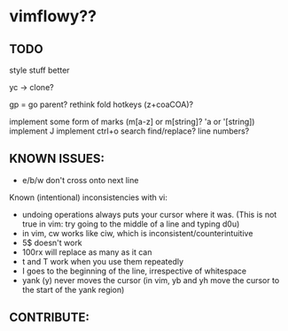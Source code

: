 # vimflowy?? #

## TODO ##

style stuff better

yc -> clone?

gp = go parent?
rethink fold hotkeys (z+coaCOA)?

implement some form of marks (m[a-z] or m[string]?  'a or '[string])
implement J
implement ctrl+o
search
find/replace?
line numbers?

## KNOWN ISSUES: ##

- e/b/w don't cross onto next line

Known (intentional) inconsistencies with vi:
- undoing operations always puts your cursor where it was.  (This is not true in vim: try going to the middle of a line and typing d0u)
- in vim, cw works like ciw, which is inconsistent/counterintuitive
- 5$ doesn't work
- 100rx will replace as many as it can
- t and T work when you use them repeatedly
- I goes to the beginning of the line, irrespective of whitespace
- yank (y) never moves the cursor (in vim, yb and yh move the cursor to the start of the yank region)

## CONTRIBUTE: ##

